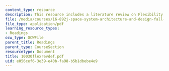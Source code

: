 ```yaml
---
content_type: resource
description: This resource includes a literature review on Flexibility.
file: /media/courses/16-892j-space-system-architecture-and-design-fall-2004/e056cef63e39e40bfa98b5b1dbebe4e9_10030flexrevdef.pdf
file_type: application/pdf
learning_resource_types:
- Readings
ocw_type: OCWFile
parent_title: Readings
parent_type: CourseSection
resourcetype: Document
title: 10030flexrevdef.pdf
uid: e056cef6-3e39-e40b-fa98-b5b1dbebe4e9
---
```

